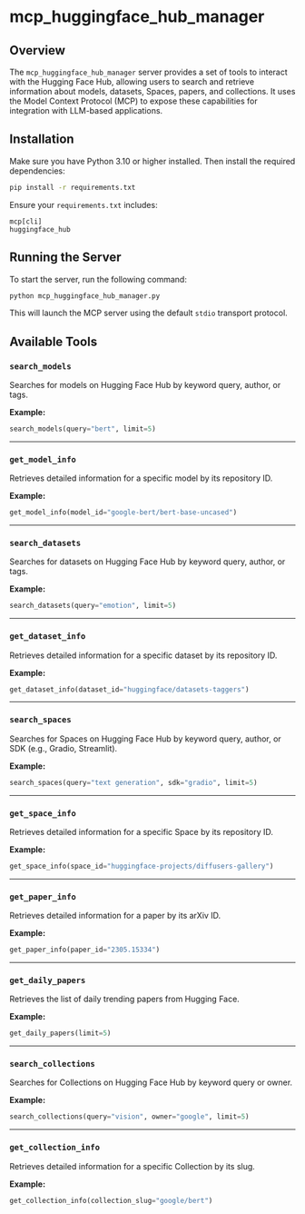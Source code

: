 # mcp_huggingface_hub_manager

## Overview
The `mcp_huggingface_hub_manager` server provides a set of tools to interact with the Hugging Face Hub, allowing users to search and retrieve information about models, datasets, Spaces, papers, and collections. It uses the Model Context Protocol (MCP) to expose these capabilities for integration with LLM-based applications.

## Installation
Make sure you have Python 3.10 or higher installed. Then install the required dependencies:

```bash
pip install -r requirements.txt
```

Ensure your `requirements.txt` includes:
```
mcp[cli]
huggingface_hub
```

## Running the Server
To start the server, run the following command:

```bash
python mcp_huggingface_hub_manager.py
```

This will launch the MCP server using the default `stdio` transport protocol.

## Available Tools

### `search_models`
Searches for models on Hugging Face Hub by keyword query, author, or tags.

**Example:**
```python
search_models(query="bert", limit=5)
```

---

### `get_model_info`
Retrieves detailed information for a specific model by its repository ID.

**Example:**
```python
get_model_info(model_id="google-bert/bert-base-uncased")
```

---

### `search_datasets`
Searches for datasets on Hugging Face Hub by keyword query, author, or tags.

**Example:**
```python
search_datasets(query="emotion", limit=5)
```

---

### `get_dataset_info`
Retrieves detailed information for a specific dataset by its repository ID.

**Example:**
```python
get_dataset_info(dataset_id="huggingface/datasets-taggers")
```

---

### `search_spaces`
Searches for Spaces on Hugging Face Hub by keyword query, author, or SDK (e.g., Gradio, Streamlit).

**Example:**
```python
search_spaces(query="text generation", sdk="gradio", limit=5)
```

---

### `get_space_info`
Retrieves detailed information for a specific Space by its repository ID.

**Example:**
```python
get_space_info(space_id="huggingface-projects/diffusers-gallery")
```

---

### `get_paper_info`
Retrieves detailed information for a paper by its arXiv ID.

**Example:**
```python
get_paper_info(paper_id="2305.15334")
```

---

### `get_daily_papers`
Retrieves the list of daily trending papers from Hugging Face.

**Example:**
```python
get_daily_papers(limit=5)
```

---

### `search_collections`
Searches for Collections on Hugging Face Hub by keyword query or owner.

**Example:**
```python
search_collections(query="vision", owner="google", limit=5)
```

---

### `get_collection_info`
Retrieves detailed information for a specific Collection by its slug.

**Example:**
```python
get_collection_info(collection_slug="google/bert")
```